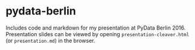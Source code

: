 # pydata-berlin

Includes code and markdown for my presentation at PyData Berlin 2016. Presentation slides can be viewed by opening `presentation-cleaver.html` (or `presentation.md`) in the browser.

